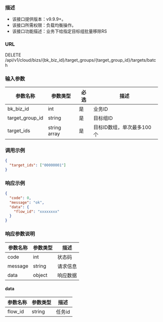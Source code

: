 ### 描述

- 该接口提供版本：v9.9.9+。
- 该接口所需权限：负载均衡操作。
- 该接口功能描述：业务下给指定目标组批量移除RS

### URL

DELETE /api/v1/cloud/bizs/{bk_biz_id}/target_groups/{target_group_id}/targets/batch

### 输入参数

| 参数名称          | 参数类型       | 必选 | 描述                   |
|------------------|--------------|------|-----------------------|
| bk_biz_id        | int          | 是   | 业务ID                 |
| target_group_id  | string       | 是   | 目标组ID                |
| target_ids       | string array | 是   | 目标ID数组，单次最多100个 |

### 调用示例

```json
{
  "target_ids": ["00000001"]
}
```

### 响应示例

```json
{
  "code": 0,
  "message": "ok",
  "data": {
    "flow_id": "xxxxxxxx"
  }
}
```

### 响应参数说明

| 参数名称 | 参数类型 | 描述    |
|---------|--------|---------|
| code    | int    | 状态码   |
| message | string | 请求信息 |
| data    | object | 响应数据 |

#### data

| 参数名称  | 参数类型 | 描述    |
|----------|--------|---------|
| flow_id  | string | 任务id   |

